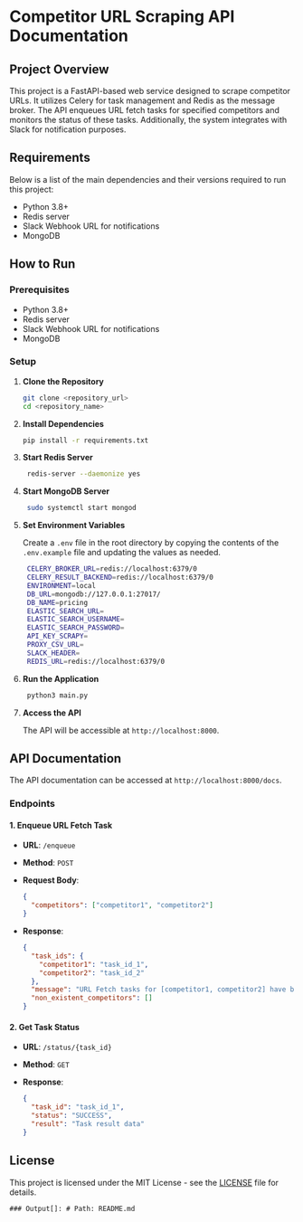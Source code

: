 # Competitor URL Scraping API Documentation

## Project Overview

This project is a FastAPI-based web service designed to scrape competitor URLs. It utilizes Celery for task management and Redis as the message broker. The API enqueues URL fetch tasks for specified competitors and monitors the status of these tasks. Additionally, the system integrates with Slack for notification purposes.

## Requirements

Below is a list of the main dependencies and their versions required to run this project:

- Python 3.8+
- Redis server
- Slack Webhook URL for notifications
- MongoDB

## How to Run

### Prerequisites

- Python 3.8+
- Redis server
- Slack Webhook URL for notifications
- MongoDB

### Setup

1. **Clone the Repository**

   ```sh
   git clone <repository_url>
   cd <repository_name>
   ```

2. **Install Dependencies**

   ```sh
   pip install -r requirements.txt
   ```

3. **Start Redis Server**

   ```sh
    redis-server --daemonize yes
   ```

4. **Start MongoDB Server**

   ```sh
    sudo systemctl start mongod
   ```

5. **Set Environment Variables**

   Create a `.env` file in the root directory by copying the contents of the `.env.example` file and updating the values as needed.

   ```sh
    CELERY_BROKER_URL=redis://localhost:6379/0
    CELERY_RESULT_BACKEND=redis://localhost:6379/0
    ENVIRONMENT=local
    DB_URL=mongodb://127.0.0.1:27017/
    DB_NAME=pricing
    ELASTIC_SEARCH_URL=
    ELASTIC_SEARCH_USERNAME=
    ELASTIC_SEARCH_PASSWORD=
    API_KEY_SCRAPY=
    PROXY_CSV_URL=
    SLACK_HEADER=
    REDIS_URL=redis://localhost:6379/0
   ```

6. **Run the Application**

   ```sh
    python3 main.py
   ```

7. **Access the API**

   The API will be accessible at `http://localhost:8000`.

## API Documentation

The API documentation can be accessed at `http://localhost:8000/docs`.

### Endpoints

#### 1. Enqueue URL Fetch Task

- **URL**: `/enqueue`
- **Method**: `POST`
- **Request Body**:

  ```json
  {
    "competitors": ["competitor1", "competitor2"]
  }
  ```

- **Response**:

  ```json
  {
    "task_ids": {
      "competitor1": "task_id_1",
      "competitor2": "task_id_2"
    },
    "message": "URL Fetch tasks for [competitor1, competitor2] have been enqueued",
    "non_existent_competitors": []
  }
  ```

#### 2. Get Task Status

- **URL**: `/status/{task_id}`
- **Method**: `GET`
- **Response**:

  ```json
  {
    "task_id": "task_id_1",
    "status": "SUCCESS",
    "result": "Task result data"
  }
  ```

## License

This project is licensed under the MIT License - see the [LICENSE](LICENSE) file for details.

```
### Output[]: # Path: README.md
```
